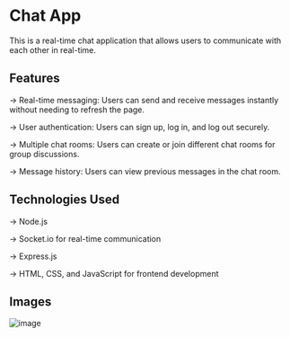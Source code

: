 # Chat App

This is a real-time chat application that allows users to communicate with each other in real-time.


## Features

->  Real-time messaging: Users can send and receive messages instantly without needing to refresh the page.

->  User authentication: Users can sign up, log in, and log out securely.

->  Multiple chat rooms: Users can create or join different chat rooms for group discussions.

->  Message history: Users can view previous messages in the chat room.


## Technologies Used

->  Node.js

->  Socket.io for real-time communication

->  Express.js

->  HTML, CSS, and JavaScript for frontend development


## Images
![image](https://github.com/anjali-rayy/Chat-App-Frontend-/assets/162411824/b000a3c8-cb37-479a-9be2-146f0fc75cff)
